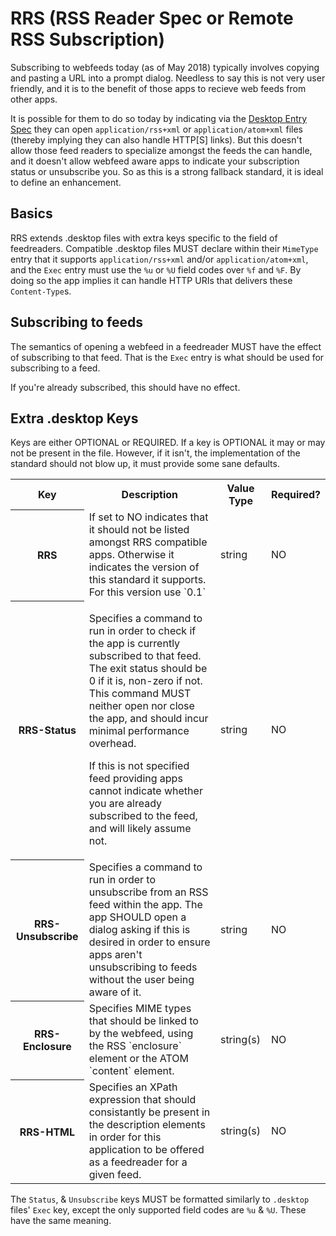 # RRS (RSS Reader Spec or Remote RSS Subscription)

Subscribing to webfeeds today (as of May 2018) typically involves copying and pasting a URL into a prompt dialog. Needless to say this is not very user friendly, and it is to the benefit of those apps to recieve web feeds from other apps.

It is possible for them to do so today by indicating via the [Desktop Entry Spec](https://specifications.freedesktop.org/desktop-entry-spec/desktop-entry-spec-1.1.html) they can open `application/rss+xml` or `application/atom+xml` files (thereby implying they can also handle HTTP[S] links). But this doesn't allow those feed readers to specialize amongst the feeds the can handle, and it doesn't allow webfeed aware apps to indicate your subscription status or unsubscribe you. So as this is a strong fallback standard, it is ideal to define an enhancement.

## Basics
RRS extends .desktop files with extra keys specific to the field of feedreaders. Compatible .desktop files MUST declare within their `MimeType` entry that it supports  `application/rss+xml` and/or `application/atom+xml`, and the `Exec` entry must use the `%u` or `%U` field codes over `%f` and `%F`. By doing so the app implies it can handle HTTP URIs that delivers these `Content-Type`s.

## Subscribing to feeds
The semantics of opening a webfeed in a feedreader MUST have the effect of subscribing to that feed. That is the `Exec` entry is what should be used for subscribing to a feed.

If you're already subscribed, this should have no effect.

## Extra .desktop Keys
Keys are either OPTIONAL or REQUIRED. If a key is OPTIONAL it may or may not be present in the file. However, if it isn't, the implementation of the standard should not blow up, it must provide some sane defaults.

<table>
<tr><th>Key</th><th>Description</th><th>Value Type</th><th>Required?</th></tr>
<tr>
  <th>RRS</th>
  <td>If set to NO indicates that it should not be listed amongst RRS compatible apps. Otherwise it indicates the version of this standard it supports. For this version use `0.1`</td>
  <td>string</td><td>NO</td>
</tr>
<tr>
  <th>RRS-Status</th>
  <td><p>Specifies a command to run in order to check if the app is currently subscribed to that feed. The exit status should be 0 if it is, non-zero if not. This command MUST neither open nor close the app, and should incur minimal performance overhead.</p>
  
  <p>If this is not specified feed providing apps cannot indicate whether you are already subscribed to the feed, and will likely assume not.</p></td>
  <td>string</td><td>NO</td>
</tr>
<tr>
  <th>RRS-Unsubscribe</th>
  <td>Specifies a command to run in order to unsubscribe from an RSS feed within the app. The app SHOULD open a dialog asking if this is desired in order to ensure apps aren't unsubscribing to feeds without the user being aware of it.</td>
  <td>string</td><td>NO</td>
</tr>
<tr>
  <th>RRS-Enclosure</th>
  <td>Specifies MIME types that should be linked to by the webfeed, using the RSS `enclosure` element or the ATOM `content` element.</td>
  <td>string(s)</td><td>NO</td>
</tr>
<tr>
  <th>RRS-HTML</th>
  <td>Specifies an XPath expression that should consistantly be present in the description elements in order for this application to be offered as a feedreader for a given feed.</td>
  <td>string(s)</td><td>NO</td>
</tr>
</table>

The `Status`, & `Unsubscribe` keys MUST be formatted similarly to `.desktop` files' `Exec` key, except the only supported field codes are `%u` & `%U`. These have the same meaning.
